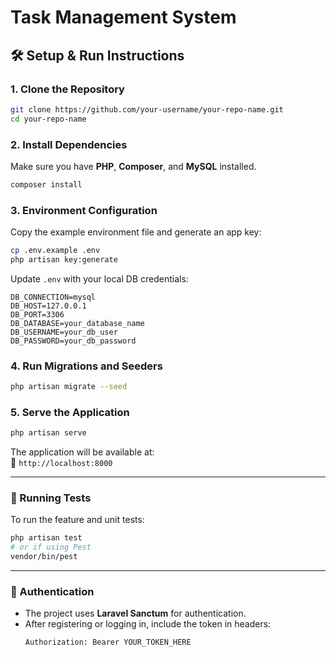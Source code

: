# Task Management System

## 🛠️ Setup & Run Instructions

### 1. Clone the Repository
```bash
git clone https://github.com/your-username/your-repo-name.git
cd your-repo-name
```

### 2. Install Dependencies
Make sure you have **PHP**, **Composer**, and **MySQL** installed.

```bash
composer install
```

### 3. Environment Configuration
Copy the example environment file and generate an app key:
```bash
cp .env.example .env
php artisan key:generate
```

Update `.env` with your local DB credentials:
```
DB_CONNECTION=mysql
DB_HOST=127.0.0.1
DB_PORT=3306
DB_DATABASE=your_database_name
DB_USERNAME=your_db_user
DB_PASSWORD=your_db_password
```

### 4. Run Migrations and Seeders
```bash
php artisan migrate --seed
```

### 5. Serve the Application
```bash
php artisan serve
```

The application will be available at:  
📍 `http://localhost:8000`

---

### 🧪 Running Tests
To run the feature and unit tests:

```bash
php artisan test
# or if using Pest
vendor/bin/pest
```

---

### 🔐 Authentication
- The project uses **Laravel Sanctum** for authentication.
- After registering or logging in, include the token in headers:
  ```
  Authorization: Bearer YOUR_TOKEN_HERE
  ```
